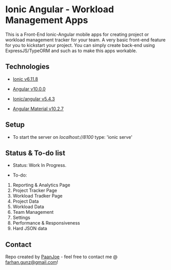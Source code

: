 # Ionic Angular - Workload Management Apps

This is a Front-End Ionic-Angular mobile apps for creating project or workload management tracker for your team. A very basic front-end feature for you to kickstart your project. You can simply create back-end using ExpressJS/TypeORM and such as to make this apps workable.


## Technologies

* [Ionic v6.11.8](https://ionicframework.com/)

* [Angular v10.0.0](https://angular.io/)

* [Ionic/angular v5.4.3](https://www.npmjs.com/package/@ionic/angular)

* [Angular Material v10.2.7](https://material.angular.io/)

## Setup

* To start the server on _localhost://8100_ type: 'ionic serve'

## Status & To-do list

* Status: Work In Progress.

* To-do: 

 1. Reporting & Analytics Page
 2. Project Tracker Page
 3. Workload Tradker Page
 4. Project Data
 5. Workload Data
 6. Team Management
 7. Settings
 8. Performance & Responsiveness
 9. Hard JSON data

## Contact

Repo created by [PaanJoe](https://github.com/paanjoe) - feel free to contact me @ farhan.gunz@gmail.com!
